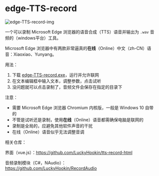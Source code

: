 # edge-TTS-record

![edge-TTS-record-img](https://gitee.com/LuckyHookin/pict-all-in-one/raw/master/article/image-20210426165507658.png)

一个可以录制 Microsoft  Edge 浏览器的语音合成（TTS）语音并输出为 `.wav` 音频的（windows平台）工具。

Microsoft Edge 浏览器中有两款非常逼真的**在线**（Online）中文（zh-CN）语音：Xiaoxiao、Yunyang。

用法：

1. 下载 [edge-TTS-record.exe](https://github.com/LuckyHookin/edge-TTS-record/releases)，运行并允许联网
2. 在文本编辑框中输入文本，调整参数，点击试听
3. 没问题就可以点击录制了，音频文件会保存在指定的目录下

注意：

- 需要 Microsoft Edge 浏览器 Chromium 内核版，一般是 Windows 10 自带的
- 不管是试听还是录制，使用**在线**（Online）语音都需确保电脑是联网的
- 录制是全局的，应避免其他软件声音的干扰
- 在线（Online）语音似乎无法调整音调

相关仓库：

界面（vue.js）：https://github.com/LuckyHookin/tts-record-html

音频录制模块（C#，NAudio）：https://github.com/LuckyHookin/RecordAudio
